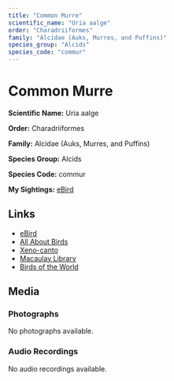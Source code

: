 ```yaml
---
title: "Common Murre"
scientific_name: "Uria aalge"
order: "Charadriiformes"
family: "Alcidae (Auks, Murres, and Puffins)"
species_group: "Alcids"
species_code: "commur"
---
```


# Common Murre

**Scientific Name:** Uria aalge

**Order:** Charadriiformes

**Family:** Alcidae (Auks, Murres, and Puffins)

**Species Group:** Alcids

**Species Code:** commur

**My Sightings:** [eBird](https://ebird.org/lifelist?r=world&time=life&spp=commur)

## Links
* [eBird](https://ebird.org/species/commur) 
* [All About Birds](https://www.allaboutbirds.org/guide/commur) 
* [Xeno-canto](https://www.xeno-canto.org/species/uria-aalge) 
* [Macaulay Library](https://search.macaulaylibrary.org/catalog?taxonCode=commur&sort=rating_rank_desc)
* [Birds of the World](https://birdsoftheworld.org/bow/species/commur)

## Media
### Photographs
No photographs available.

### Audio Recordings
No audio recordings available.
